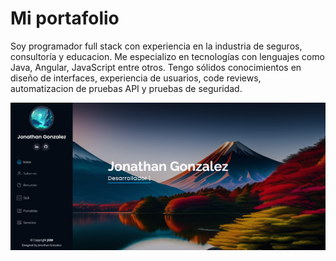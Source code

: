 # Mi portafolio

Soy programador full stack con experiencia en la industria de seguros, consultoría y educacion. Me especializo en tecnologías con lenguajes como Java, Angular, JavaScript entre otros. Tengo sólidos conocimientos en diseño de interfaces, experiencia de usuarios, code reviews, automatizacion de pruebas API y pruebas de seguridad.

![Portafolio](iPortafolio.png)